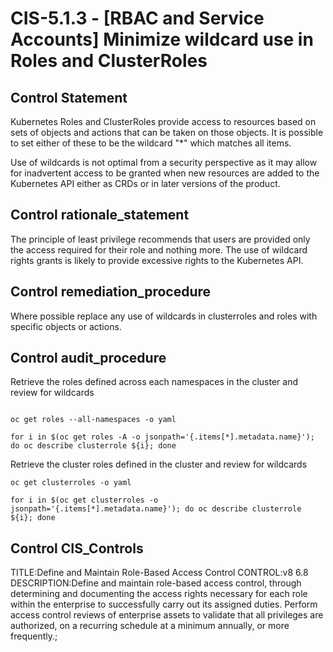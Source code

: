 # CIS-5.1.3 - \[RBAC and Service Accounts\] Minimize wildcard use in Roles and ClusterRoles

## Control Statement

Kubernetes Roles and ClusterRoles provide access to resources based on sets of objects and actions that can be taken on those objects. It is possible to set either of these to be the wildcard "*" which matches all items. 

Use of wildcards is not optimal from a security perspective as it may allow for inadvertent access to be granted when new resources are added to the Kubernetes API either as CRDs or in later versions of the product.

## Control rationale_statement

The principle of least privilege recommends that users are provided only the access required for their role and nothing more. The use of wildcard rights grants is likely to provide excessive rights to the Kubernetes API.

## Control remediation_procedure

Where possible replace any use of wildcards in clusterroles and roles with specific objects or actions.

## Control audit_procedure

Retrieve the roles defined across each namespaces in the cluster and review for wildcards

```

oc get roles --all-namespaces -o yaml

for i in $(oc get roles -A -o jsonpath='{.items[*].metadata.name}'); do oc describe clusterrole ${i}; done
```

Retrieve the cluster roles defined in the cluster and review for wildcards

```
oc get clusterroles -o yaml

for i in $(oc get clusterroles -o jsonpath='{.items[*].metadata.name}'); do oc describe clusterrole ${i}; done
```

## Control CIS_Controls

TITLE:Define and Maintain Role-Based Access Control CONTROL:v8 6.8 DESCRIPTION:Define and maintain role-based access control, through determining and documenting the access rights necessary for each role within the enterprise to successfully carry out its assigned duties. Perform access control reviews of enterprise assets to validate that all privileges are authorized, on a recurring schedule at a minimum annually, or more frequently.;
